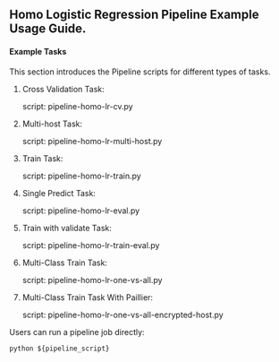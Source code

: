 ## Homo Logistic Regression Pipeline Example Usage Guide.

#### Example Tasks

This section introduces the Pipeline scripts for different types of tasks.

1. Cross Validation Task:

    script: pipeline-homo-lr-cv.py

2. Multi-host Task:

    script: pipeline-homo-lr-multi-host.py

3. Train Task:

    script: pipeline-homo-lr-train.py

4. Single Predict Task:
    
    script: pipeline-homo-lr-eval.py

5. Train with validate Task:  
    
    script: pipeline-homo-lr-train-eval.py

6. Multi-Class Train Task:  

   script: pipeline-homo-lr-one-vs-all.py
    
7. Multi-Class Train Task With Paillier:  

   script: pipeline-homo-lr-one-vs-all-encrypted-host.py

Users can run a pipeline job directly:

    python ${pipeline_script}

